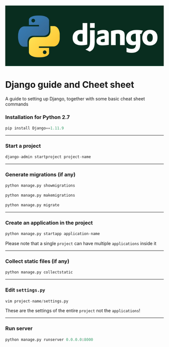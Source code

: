 ![Django Guide and Cheat sheet](https://raw.githubusercontent.com/graphenessl/django-guide/master/images/python-django.png "Django guide and Cheat sheet")

# Django guide and Cheet sheet
A guide to setting up Django, together with some basic cheat sheet commands

### Installation for Python 2.7
```python
pip install Django==1.11.9
```

---
### Start a project
```python
django-admin startproject project-name
```

---
### Generate migrations (if any)
```python
python manage.py showmigrations
```
```python
python manage.py makemigrations
```
```python
python manage.py migrate
```

---
### Create an application in the project
```python
python manage.py startapp application-name
```

Please note that a single `project` can have multiple `applications` inside it

---
### Collect static files (if any)
```python
python manage.py collectstatic
```

---
### Edit ``settings.py``
```python
vim project-name/settings.py
```

These are the settings of the entire `project` not the `applications`!

---
### Run server
```python
python manage.py runserver 0.0.0.0:8000
```
